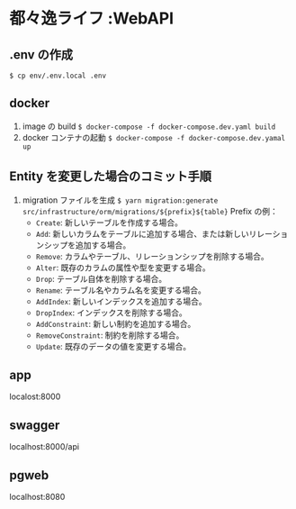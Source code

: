 # 都々逸ライフ :WebAPI

## .env の作成

`$ cp env/.env.local .env`

## docker

1. image の build
   `$ docker-compose -f docker-compose.dev.yaml build`
2. docker コンテナの起動
   `$ docker-compose -f docker-compose.dev.yamal up`

## Entity を変更した場合のコミット手順

1. migration ファイルを生成
   `$ yarn migration:generate src/infrastructure/orm/migrations/${prefix}${table}`
   Prefix の例：
   - `Create`: 新しいテーブルを作成する場合。
   - `Add`: 新しいカラムをテーブルに追加する場合、または新しいリレーションシップを追加する場合。
   - `Remove`: カラムやテーブル、リレーションシップを削除する場合。
   - `Alter`: 既存のカラムの属性や型を変更する場合。
   - `Drop`: テーブル自体を削除する場合。
   - `Rename`: テーブル名やカラム名を変更する場合。
   - `AddIndex`: 新しいインデックスを追加する場合。
   - `DropIndex`: インデックスを削除する場合。
   - `AddConstraint`: 新しい制約を追加する場合。
   - `RemoveConstraint`: 制約を削除する場合。
   - `Update`: 既存のデータの値を変更する場合。

## app

localost:8000

## swagger

localhost:8000/api

## pgweb

localhost:8080
